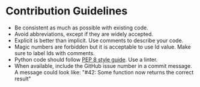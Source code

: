 # Contribution Guidelines
* Be consistent as much as possible with existing code.
* Avoid abbreviations, except if they are widely accepted.
* Explicit is better than implicit. Use comments to describe your code.
* Magic numbers are forbidden but it is acceptable to use Id value. Make sure to label Ids with comments.
* Python code should follow [PEP 8 style guide](https://www.python.org/dev/peps/pep-0008/). Use a linter.
* When available, include the GitHub issue number in a commit message. A message could look like: "#42: Some function now returns the correct result"
